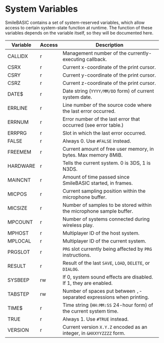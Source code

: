# System Variables #
SmileBASIC contains a set of system-reserved variables, which allow access to certain system-state
function at runtime.
The function of these variables depends on the variable itself, so they will be documented here.

|Variable|Access|Description                                                          |
|--------|------|---------------------------------------------------------------------|
|CALLIDX |  r   |Management number of the currently-executing callback.               |
|  CSRX  |  r   |Current x-coordinate of the print cursor.                            |
|  CSRY  |  r   |Current y-coordinate of the print cursor.                            |
|  CSRZ  |  r   |Current z-coordinate of the print cursor.                            |
|  DATE$ |  r   |Date string (`YYYY/MM/DD` form) of current system date.              |
|ERRLINE |  r   |Line number of the source code where the last error occurred.        |
| ERRNUM |  r   |Error number of the last error that occurred (see error table.)      |
| ERRPRG |  r   |Slot in which the last error occurred.                               |
| FALSE  |  r   |Always 0. Use `#FALSE` instead.                                      |
|FREEMEM |  r   |Current amount of free user memory, in bytes. Max memory 8MiB.       |
|HARDWARE|  r   |Tells the current system. 0 is 3DS, 1 is N3DS.                       |
|MAINCNT |  r   |Amount of time passed since SmileBASIC started, in frames.           |
| MICPOS |  r   |Current sampling position within the microphone buffer.              |
|MICSIZE |  r   |Number of samples to be stored within the microphone sample buffer.  |
|MPCOUNT |  r   |Number of systems connected during wireless play.                    |
| MPHOST |  r   |Multiplayer ID of the host system.                                   |
|MPLOCAL |  r   |Multiplayer ID of the current system.                                |
|PRGSLOT |  r   |`PRG` slot currently being affected by `PRG` instructions.           |
|RESULT  |  r   |Result of the last `SAVE`, `LOAD`, `DELETE`, or `DIALOG`.            |
|SYSBEEP |  rw  |If 0, system sound effects are disabled. If 1, they are enabled.     |
|TABSTEP |  rw  |Number of spaces put between `,`-separated expressions when printing.|
|  TIME$ |  r   |Time string (`HH:MM:SS` 24-hour form) of the current system time.    |
|  TRUE  |  r   |Always 1. Use `#TRUE` instead.                                       |
|VERSION |  r   |Current version `X.Y.Z` encoded as an integer, in `&HXXYYZZZZ` form. |
